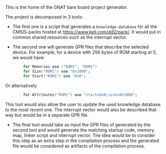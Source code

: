 This is the home of the GNAT bare board project generator.

The project is decomposed in 3 tools:
+ The first one is a script that generates a `knowledge-database` for all the
CMSIS-packs hosted at https://www.keil.com/dd2/pack/. It would put in common
shared resources such as the interrupt vector.

+ The second one will generate GPR files that describe the selected device.
For example, for a device with 256 bytes of ROM starting at 0, we would have:

```Ada
        for Memories use ("RAM1", "ROM1")
        for Size("ROM1") use "0x1000";
        for Start("ROM1") use "0x0";
```
Or alternatively

```Ada
        for Attributes("ROM1") use "start=0x0;size=0x1000";
```

This tool would also allow the user to update the used knowledge database to the
most recent one.
The interrupt vector would also be described that way but would be in a separate
GPR file.

+ The final tool would take as input the GPR files of generated by the second
tool and would generate the matching startup code, memory map, linker script and
interrupt vector. The idea would be to consider this step as an extra step in
the compilation process and the generated file would be considered as artifacts
of the compilation process.
